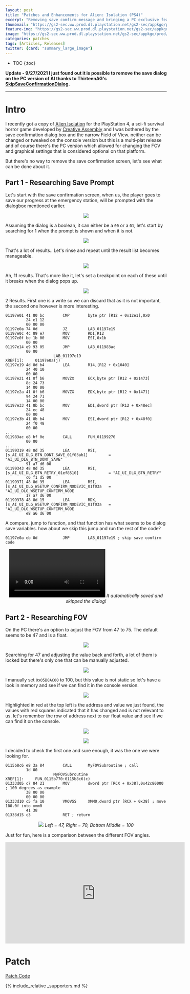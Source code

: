 ```yaml
---
layout: post
title: "Patches and Enhancements for Alien: Isolation (PS4)"
excerpt: "Removing save comfirm message and bringing a PC exclusive feature to console."
thumbnail: "https://gs2-sec.ww.prod.dl.playstation.net/gs2-sec/appkgo/prod/CUSA00363_00/3/i_b2589b00f5519f8e53bf65225b78d3ab58efac7de467e2f5297cec8fc4f94c65/i/pic0.png"
feature-img: "https://gs2-sec.ww.prod.dl.playstation.net/gs2-sec/appkgo/prod/CUSA00363_00/3/i_b2589b00f5519f8e53bf65225b78d3ab58efac7de467e2f5297cec8fc4f94c65/i/pic0.png"
image: "https://gs2-sec.ww.prod.dl.playstation.net/gs2-sec/appkgo/prod/CUSA00363_00/3/i_b2589b00f5519f8e53bf65225b78d3ab58efac7de467e2f5297cec8fc4f94c65/i/pic0.png"
categories: patches
tags: [Articles, Releases]
twitter: {card: "summary_large_image"}
---
```


* TOC
{:toc}


**Update - 9/27/2021
I just found out it is possible to remove the save dialog on the PC version of AI thanks to ThirteenAG's [SkipSaveConfirmationDialog](https://github.com/ThirteenAG/AlienIsolation.SkipSaveConfirmationDialog).**

***

# Intro

I recently got a copy of [Alien Isolation](https://www.alienisolation.com/) for the PlayStation 4, a sci-fi survival horror game developed by [Creative Assembly](https://www.creative-assembly.com/) and I was bothered by the save confirmation dialog box and the narrow Field of View. neither can be changed or tweaked on the console version but this is a multi-plat release and of course there's the PC version which allowed for changing the FOV and graphical settings that is considered optional on that platform.

But there's no way to remove the save confirmation screen, let's see what can be done about it.

## Part 1 - Researching Save Prompt

Let's start with the save confirmation screen, when us, the player goes to save our progress at the emergency station, will be prompted with the dialogbox mentioned earlier.

<p align="center">
<img src="https://assets.illusion0001.workers.dev/0:/assets/images/AlienIsolation-Patches/AI-save.png">
</p>

Assuming the dialog is a boolean, it can either be a `00` or a `01`, let's start by searching for 1 when the prompt is shown and when it is not.

<p align="center">
<img src="https://assets.illusion0001.workers.dev/0:/assets/images/AlienIsolation-Patches/AI-search0.png">
</p>

That's a lot of results.. Let's rinse and repeat until the result list becomes manageable.

<p align="center">
<img src="https://assets.illusion0001.workers.dev/0:/assets/images/AlienIsolation-Patches/AI-search1.png">
</p>

Ah, 11 results. That's more like it, let's set a breakpoint on each of these until it breaks when the dialog pops up.

<p align="center">
<img src="https://assets.illusion0001.workers.dev/0:/assets/images/AlienIsolation-Patches/AI-search2.png">
</p>

2 Results. First one is a write so we can discard that as it is not important, the second one however is more interesting.

```
01197e01 41 80 bc        CMP        byte ptr [R12 + 0x12e1],0x0
         24 e1 12 
         00 00 00
01197e0a 74 0d           JZ         LAB_01197e19
01197e0c 4c 89 e7        MOV        RDI,R12
01197e0f be 1b 00        MOV        ESI,0x1b
         00 00
01197e14 e9 93 05        JMP        LAB_011983ac
         00 00
                     LAB_01197e19                                    XREF[1]:     01197e0a(j)  
01197e19 4d 8d b4        LEA        R14,[R12 + 0x1040]
         24 40 10 
         00 00
01197e21 41 0f b6        MOVZX      ECX,byte ptr [R12 + 0x1473]
         8c 24 73 
         14 00 00
01197e2a 41 0f b6        MOVZX      EDX,byte ptr [R12 + 0x1471]
         94 24 71 
         14 00 00
01197e33 41 8b bc        MOV        EDI,dword ptr [R12 + 0x48ec]
         24 ec 48 
         00 00
01197e3b 41 8b b4        MOV        ESI,dword ptr [R12 + 0x48f0]
         24 f0 48 
         00 00
...
011983ac e8 bf 0e        CALL       FUN_01199270
         00 00
...
01199319 48 8d 35        LEA        RSI,[s_AI_UI_DLG_BTN_DONT_SAVE_01f03ab1]         = "AI_UI_DLG_BTN_DONT_SAVE"
         91 a7 d6 00
01199343 48 8d 35        LEA        RSI,[s_AI_UI_DLG_BTN_RETRY_01ef8510]             = "AI_UI_DLG_BTN_RETRY"
         c6 f1 d5 00
01199371 48 8d 35        LEA        RSI,[s_AI_UI_DLG_WSETUP_CONFIRM_NODEVIC_01f03a   = "AI_UI_DLG_WSETUP_CONFIRM_NODE
         17 a7 d6 00
01199378 48 8d 15        LEA        RDX,[s_AI_UI_DLG_WSETUP_CONFIRM_NODEVIC_01f03a   = "AI_UI_DLG_WSETUP_CONFIRM_NODE
         e8 a6 d6 00
```

A compare, jump to function, and that function has what seems to be dialog save variables. how about we skip this jump and run the rest of the code?

```
01197e0a eb 0d           JMP        LAB_01197e19 ; skip save confirm code
```

<div align="center" class="video-container">
<video controls >
  <source src="https://assets.illusion0001.workers.dev/0:/assets/images/AlienIsolation-Patches/AI-skip.mp4" type="video/mp4">
</video>
<em>It automatically saved and skipped the dialog!</em>
</div>

## Part 2 - Researching FOV

On the PC there's an option to adjust the FOV from 47 to 75. The default seems to be 47 and is a float.

<p align="center">
<img src="https://assets.illusion0001.workers.dev/0:/assets/images/AlienIsolation-Patches/AI-FOV0.png">
</p>

Searching for 47 and adjusting the value back and forth, a lot of them is locked but there's only one that can be manually adjusted.

<p align="center">
<img src="https://assets.illusion0001.workers.dev/0:/assets/images/AlienIsolation-Patches/AI-FOV1.png">
</p>

I manually set `0x05B0AC00` to 100, but this value is not static so let's have a look in memory and see if we can find it in the console version.

<p align="center">
<img src="https://assets.illusion0001.workers.dev/0:/assets/images/AlienIsolation-Patches/AI-FOV2.png">
</p>

Highlighted in red at the top left is the address and value we just found, the values with red squares indicated that it has changed and is not relevant to us. let's remember the row of address next to our float value and see if we can find it on the console.

<p align="center">
<img src="https://assets.illusion0001.workers.dev/0:/assets/images/AlienIsolation-Patches/AI-Console-FOV-0a.png">
</p>

<p align="center">
<img src="https://assets.illusion0001.workers.dev/0:/assets/images/AlienIsolation-Patches/AI-Console-FOV-0b.png">
</p>

I decided to check the first one and sure enough, it was the one we were looking for.

```
0115b8c6 e8 3a 84        CALL       MyFOVSubroutine ; call
         1d 00
                     MyFOVSubroutine                                 XREF[1]:     FUN_0115b770:0115b8c6(c)
01333d05 c7 84 21        MOV        dword ptr [RCX + 0x38],0x42c80000 ; 100 degrees as example
         38 00 00 
         00 00 00 
01333d10 c5 fa 10        VMOVSS     XMM0,dword ptr [RCX + 0x38] ; move 100.0f into xmm0
         41 38
01333d15 c3              RET ; return
```

<p align="center">
<img src="https://assets.illusion0001.workers.dev/0:/assets/images/AlienIsolation-Patches/AI-Console-FOV-3.png">
<em>Left = 47, Right = 70, Bottom Middle = 100</em>
</p>

Just for fun, here is a comparison between the different FOV angles.

<div align="center" class="video-container">
<iframe width="560" height="315" src="https://www.youtube.com/embed/r7hd-VvBy80" title="YouTube video player" frameborder="0" allow="accelerometer; autoplay; clipboard-write; encrypted-media; gyroscope; picture-in-picture" allowfullscreen></iframe>
</div>

# Patch

<a href="https://github.com/illusion0001/illusion0001.github.io/blob/main/_patches/AI-Moon-Orbis.md" class="button" role="button"><i class='fas fa-download'></i> Patch Code</a>

{% include_relative _supporters.md %}
